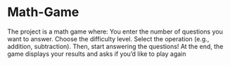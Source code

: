 # Math-Game
The project is a math game where:
You enter the number of questions you want to answer.
Choose the difficulty level.
Select the operation (e.g., addition, subtraction).
Then, start answering the questions!
At the end, the game displays your results and asks 
if you’d like to play again